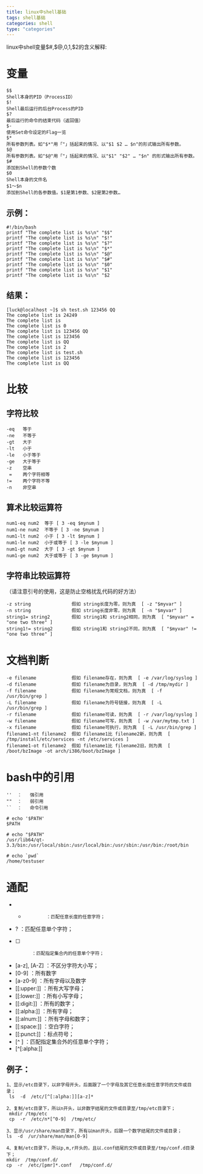 ```yaml
---
title: linux中shell基础
tags: shell基础
categories: shell
type: "categories"
---
```

linux中shell变量$#,$@,$0,$1,$2的含义解释: 
# 变量 #
<!-- more -->
    $$ 
    Shell本身的PID（ProcessID） 
    $! 
    Shell最后运行的后台Process的PID 
    $? 
    最后运行的命令的结束代码（返回值） 
    $- 
    使用Set命令设定的Flag一览 
    $* 
    所有参数列表。如"$*"用「"」括起来的情况、以"$1 $2 … $n"的形式输出所有参数。 
    $@ 
    所有参数列表。如"$@"用「"」括起来的情况、以"$1" "$2" … "$n" 的形式输出所有参数。 
    $# 
    添加到Shell的参数个数 
    $0 
    Shell本身的文件名 
    $1～$n 
    添加到Shell的各参数值。$1是第1参数、$2是第2参数…
 
## 示例： ##

    #!/bin/bash
    printf "The complete list is %s\n" "$$"
    printf "The complete list is %s\n" "$!"
    printf "The complete list is %s\n" "$?"
    printf "The complete list is %s\n" "$*"
    printf "The complete list is %s\n" "$@"
    printf "The complete list is %s\n" "$#"
    printf "The complete list is %s\n" "$0"
    printf "The complete list is %s\n" "$1"
    printf "The complete list is %s\n" "$2

## 结果： ##

    [luck@localhost ~]$ sh test.sh 123456 QQ
    The complete list is 24249
    The complete list is
    The complete list is 0
    The complete list is 123456 QQ
    The complete list is 123456
    The complete list is QQ
    The complete list is 2
    The complete list is test.sh
    The complete list is 123456
    The complete list is QQ

# 比较 #
## 字符比较 ##
    -eq   等于
    -ne   不等于
    -gt   大于
    -lt   小于
    -le   小于等于
    -ge   大于等于
    -z    空串
     =    两个字符相等
    !=    两个字符不等
    -n    非空串

## 算术比较运算符 ## 
 
    num1-eq num2  等于 [ 3 -eq $mynum ] 
    num1-ne num2  不等于 [ 3 -ne $mynum ] 
    num1-lt num2  小于 [ 3 -lt $mynum ] 
    num1-le num2  小于或等于 [ 3 -le $mynum ] 
    num1-gt num2  大于 [ 3 -gt $mynum ] 
    num1-ge num2  大于或等于 [ 3 -ge $mynum ]

## 字符串比较运算符 ## 
（请注意引号的使用，这是防止空格扰乱代码的好方法）
  
    -z string               假如 string长度为零，则为真  [ -z "$myvar" ] 
    -n string               假如 string长度非零，则为真  [ -n "$myvar" ] 
    string1= string2        假如 string1和 string2相同，则为真  [ "$myvar" = "one two three" ] 
    string1!= string2       假如 string1和 string2不同，则为真  [ "$myvar" != "one two three" ] 


# 文档判断 #
    -e filename 		    假如 filename存在，则为真  [ -e /var/log/syslog ] 
    -d filename  		    假如 filename为目录，则为真  [ -d /tmp/mydir ] 
    -f filename  		    假如 filename为常规文档，则为真  [ -f /usr/bin/grep ] 
    -L filename             假如 filename为符号链接，则为真  [ -L /usr/bin/grep ] 
    -r filename             假如 filename可读，则为真  [ -r /var/log/syslog ] 
    -w filename             假如 filename可写，则为真  [ -w /var/mytmp.txt ] 
    -x filename             假如 filename可执行，则为真  [ -L /usr/bin/grep ] 
    filename1-nt filename2  假如 filename1比 filename2新，则为真  [ /tmp/install/etc/services -nt /etc/services ] 
    filename1-ot filename2  假如 filename1比 filename2旧，则为真  [ /boot/bzImage -ot arch/i386/boot/bzImage ] 


# bash中的引用 #

    ''	：	强引用
    ""	：	弱引用
    ``	：	命令引用
    
    # echo '$PATH'
    $PATH

    # echo "$PATH"
    /usr/lib64/qt-3.3/bin:/usr/local/sbin:/usr/local/bin:/usr/sbin:/usr/bin:/root/bin

    # echo `pwd`
    /home/testuser

# 通配 #
- *				：匹配任意长度的任意字符；
- ?				：匹配任意单个字符；
- [ ]			：匹配指定集合内的任意单个字符；
- [a-z], [A-Z]  ：不区分字符大小写；
- [0-9]			：所有数字
- [a-z0-9]		：所有字母以及数字
- [[:upper:]]	：所有大写字母；
- [[:lower:]]	：所有小写字母；
- [[:digit:]]	：所有的数字；
- [[:alpha:]]	：所有字母；
- [[:alnum:]]	：所有字母和数字；
- [[:space:]]	：空白字符；
- [[:punct:]]	：标点符号；
- [^ ]	   	：匹配指定集合外的任意单个字符；
- [^[:alpha:]]

## 例子： ##

    1、显示/etc目录下，以非字母开头，后面跟了一个字母及其它任意长度任意字符的文件或目录； 
     ls  -d  /etc/[^[:alpha:]][a-z]*
    
    2、复制/etc目录下，所以n开头，以非数字结尾的文件或目录至/tmp/etc目录下；
     mkdir /tmp/etc
     cp  -r  /etc/n*[^0-9]  /tmp/etc/

    3、显示/usr/share/man目录下，所有以man开头，后跟一个数字结尾的文件或目录；
    ls  -d  /ur/share/man/man[0-9]
    
    4、复制/etc目录下，所以p,m,r开头的，且以.conf结尾的文件或目录至/tmp/conf.d目录下；
    mkdir  /tmp/conf.d/
    cp  -r  /etc/[pmr]*.conf   /tmp/conf.d/
